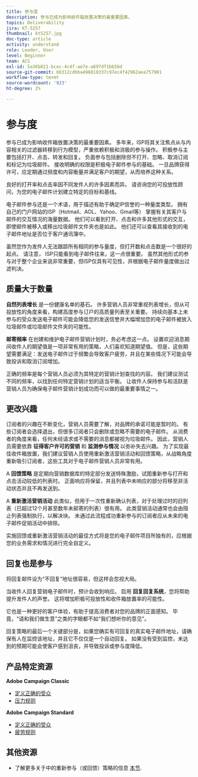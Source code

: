 ```yaml
---
title: 参与度
description: 参与已成为影响收件箱放置决策的最重要因素。
topics: Deliverability
jira: KT-5257
thumbnail: kt5257.jpg
doc-type: article
activity: understand
role: Leader, User
level: Beginner
team: ACS
exl-id: 5a36b821-bcec-4c4f-ae7e-a697df1bb56d
source-git-commit: 6b312cdbba496818337c97ec4f42962aea757901
workflow-type: tm+mt
source-wordcount: '923'
ht-degree: 2%

---
```


# 参与度

参与已成为影响收件箱放置决策的最重要因素。 多年来，ISP将其关注焦点从与内容相关的过滤器转移到行为模型，严重依赖积极和消极的参与操作。 积极参与主要包括打开、点击、转发和回复。 负面参与包括删除但不打开、忽略、取消订阅和标记为垃圾邮件。 接收明确的权限是积极电子邮件参与的基础。 一旦品牌获得许可，应定期通过频度和内容衡量并满足客户的期望，从而培养这种关系。

良好的打开率和点击率因不同发件人的许多因素而异。 请咨询您的可投放性顾问，为您的电子邮件计划建立特定的目标和基线。

电子邮件参与还是一个术语，用于描述有助于确定IP信誉的一种量度类型。 拥有自己的门户网站的ISP（Hotmail、AOL、Yahoo、Gmail等） 掌握有关其客户与邮件的交互情况的海量数据。 他们可以看到打开、点击和许多其他形式的交互，即使邮件被移入或移出垃圾邮件文件夹也是如此。 他们还可以查看其接收到的电子邮件地址是否位于客户通讯簿中。

虽然您作为发件人无法跟踪所有相同的参与量度，但打开数和点击数是一个很好的起点。 请注意， ISP只能看到电子邮件往来，这一点很重要。 虽然其他形式的参与对于整个企业来说非常重要，但ISP仅具有可见性，并根据电子邮件量度做出过滤判决。

## 质量大于数量

**自然列表增长** 是一份健康名单的基石。 许多营销人员非常重视列表增长，但从可投放性的角度来看，构建高度参与订户的高质量列表至关重要。 持续向基本上未参与的受众发送电子邮件可能会降低您的发送信誉并大幅增加您的电子邮件被放入垃圾邮件或垃圾邮件文件夹的可能性。

**邮寄频率** 在创建和维护电子邮件营销计划时，务必考虑这一点。 设置欢迎消息期间收件人的期望值是一项非常有用的策略，人们喜欢知道期望值。 但是，这些期望需要满足：发送电子邮件过于频繁会导致客户疲劳，并且在某些情况下可能会导致投诉和取消订阅增加。

正确的频率是每个营销人员必须为其特定的营销计划查找的内容。 我们建议测试不同的频率，以找到任何特定营销计划的适当平衡。 让收件人保持参与和活跃是营销人员为确保电子邮件营销计划成功而可以做的最重要事情之一。

## 更改兴趣

订阅者的兴趣在不断变化，营销人员需要了解，对品牌的承诺可能是暂时的。 有些订阅者会选择退出，但很多订阅者只会删除或忽略不需要的电子邮件。 从消费者的角度来看，任何未经请求或不需要的消息都被视为垃圾邮件。 因此，营销人员需要依靠 **征得客户许可的营销** 和 **监测参与情况** 以弥补失去兴趣。 为了实现最佳收件箱放置，我们建议营销人员使用重新激活营销活动和回馈策略，从战略角度重新吸引订阅者，这些工具对于电子邮件营销人员非常有用。

A **回馈策略** 是定期向营销数据库的特定部分发送特殊激励，试图重新参与打开和点击活动较低的列表时。 正面响应将保留，并且列表中未响应的部分将移至非活动状态并且不再发送到。

A **重新激活营销活动** 此类似，但用于一次性重新确认列表，对于处理过时的旧列表（已超过12个月甚至数年未邮寄的列表）很有用。 此类营销活动通常也会由阻止列表强制执行，以解决块。 未通过此流程成功重新参与的订阅者应从未来的电子邮件促销活动中排除。

实施回馈或重新激活营销活动的最佳方式将是您的电子邮件项目所独有的，应根据您的业务需求和情况进行完全自定义。

## 回复也是参与

将回复邮件设为“不回复”地址很容易，但这样会忽视大局。

当收件人回复营销电子邮件时，预计会收到响应。 启用 **回复回复系统**，您将帮助提升发件人的声誉。 这将增加积极可投放性和收件箱放置率的可能性。

它也是一种更好的客户体验，有助于提高消费者对您的品牌的正面感知。 毕竟，“请和我们做生意”之类的字眼都不如“我们想听你的意见”。

回复策略的最后一个关键部分是，如果您确实有可回复的真实电子邮件地址，请确保有人在监控该地址，并且它不仅仅是一个自动回复。 如果没有受到监控，未达到的预期可能会使客户感到沮丧，并导致投诉或参与度降低。

## 产品特定资源

**Adobe Campaign Classic**

* [定义正确的受众](https://experienceleague.adobe.com/docs/campaign-standard/using/communication-channels/delivery-bestpractices/define-the-right-audience.html#communication-channels)
* [压力规则](https://experienceleague.adobe.com/docs/campaign-classic/using/orchestrating-campaigns/campaign-optimization/pressure-rules.html)

**Adobe Campaign Standard**

* [定义正确的受众](https://experienceleague.adobe.com/docs/campaign-standard/using/communication-channels/delivery-bestpractices/define-the-right-audience.html)
* [疲劳规则](https://experienceleague.adobe.com/docs/campaign-standard/using/testing-and-sending/working-with-typology-rules/fatigue-rules.html)

## 其他资源

* 了解更多关于中的重新参与（或回馈）策略的信息 [本节](/help/additional-resources/re-engagement.md).
